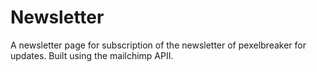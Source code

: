 # Newsletter
A newsletter page for subscription of the newsletter of pexelbreaker for updates. Built using the mailchimp APII.
